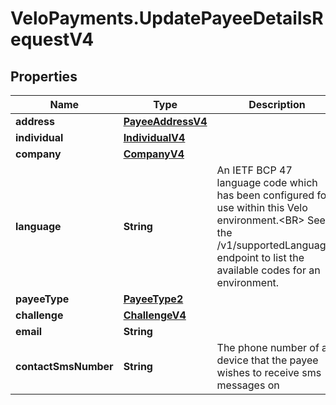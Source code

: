 # VeloPayments.UpdatePayeeDetailsRequestV4

## Properties

Name | Type | Description | Notes
------------ | ------------- | ------------- | -------------
**address** | [**PayeeAddressV4**](PayeeAddressV4.md) |  | [optional] 
**individual** | [**IndividualV4**](IndividualV4.md) |  | [optional] 
**company** | [**CompanyV4**](CompanyV4.md) |  | [optional] 
**language** | **String** | An IETF BCP 47 language code which has been configured for use within this Velo environment.&lt;BR&gt; See the /v1/supportedLanguages endpoint to list the available codes for an environment.  | [optional] 
**payeeType** | [**PayeeType2**](PayeeType2.md) |  | [optional] 
**challenge** | [**ChallengeV4**](ChallengeV4.md) |  | [optional] 
**email** | **String** |  | [optional] 
**contactSmsNumber** | **String** | The phone number of a device that the payee wishes to receive sms messages on  | [optional] 


